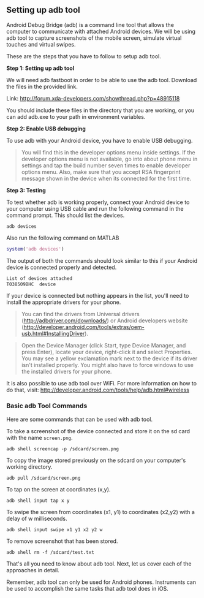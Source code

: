 ## Setting up adb tool

Android Debug Bridge (adb) is a command line tool that allows the computer to communicate with attached Android devices. We will be using adb tool to capture screenshots of the mobile screen, simulate virtual touches and virtual swipes. 

These are the steps that you have to follow to setup adb tool.

**Step 1: Setting up adb tool**

We will need adb fastboot in order to be able to use the adb tool. Download the files in the provided link. 

Link: http://forum.xda-developers.com/showthread.php?p=48915118

You should include these files in the directory that you are working, or you can add adb.exe to your path in environment variables.

**Step 2: Enable USB debugging**

To use adb with your Android device, you have to enable USB debugging. 

> You will find this in the developer options menu inside settings. If the developer options menu is not available, go into about phone menu in settings and tap the build number seven times to enable developer options menu. Also, make sure that you accept RSA fingerprint message shown in the device when its connected for the first time.

**Step 3: Testing**

To test whether adb is working properly, connect your Android device to your computer using USB cable and run the following command in the command prompt. This should list the devices.

```
adb devices
```

Also run the following command on MATLAB

```MATLAB
system('adb devices')
```

The output of both the commands should look similar to this if your Android device is connected properly and detected.

```C
List of devices attached  
T038509BHC	device
```

If your device is connected but nothing appears in the list, you'll need to install the appropriate drivers for your phone. 

> You can find the drivers from Universal drivers (http://adbdriver.com/downloads/) or Android developers website (http://developer.android.com/tools/extras/oem-usb.html#InstallingDriver).

> Open the Device Manager (click Start, type Device Manager, and press Enter), locate your device, right-click it and select Properties. You may see a yellow exclamation mark next to the device if its driver isn't installed properly. You might also have to force windows to use the installed drivers for your phone.

It is also possible to use adb tool over WiFi. For more information on how to do that, visit: http://developer.android.com/tools/help/adb.html#wireless

### Basic adb Tool Commands

Here are some commands that can be used with adb tool.

To take a screenshot of the device connected and store it on the sd card with the name `screen.png`.

```
adb shell screencap -p /sdcard/screen.png
```

To copy the image stored previously on the sdcard on your computer's working directory.

```
adb pull /sdcard/screen.png
```



To tap on the screen at coordinates (x,y).

```
adb shell input tap x y
```

To swipe the screen from coordinates (x1, y1) to coordinates (x2,y2) with a delay of w milliseconds.

```
adb shell input swipe x1 y1 x2 y2 w
```

To remove screenshot that has been stored.

```
adb shell rm -f /sdcard/test.txt
```

That's all you need to know about adb tool. Next, let us cover each of the approaches in detail.

Remember, adb tool can only be used for Android phones. Instruments can be used to accomplish the same tasks that adb tool does in iOS.